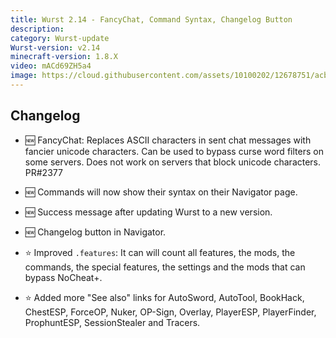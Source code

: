 ```yaml
---
title: Wurst 2.14 - FancyChat, Command Syntax, Changelog Button
description:
category: Wurst-update
Wurst-version: v2.14
minecraft-version: 1.8.X
video: mACd69ZH5a4
image: https://cloud.githubusercontent.com/assets/10100202/12678751/acbc2bc2-c6a0-11e5-800e-5505c488be3e.jpg
---
```

## Changelog

- :new: FancyChat: Replaces ASCII characters in sent chat messages with fancier unicode characters. Can be used to bypass curse word filters on some servers. Does not work on servers that block unicode characters. PR#2377

- :new: Commands will now show their syntax on their Navigator page.

- :new: Success message after updating Wurst to a new version.

- :new: Changelog button in Navigator.

<!--read more-->

- :star: Improved `.features`: It can will count all features, the mods, the commands, the special features, the settings and the mods that can bypass NoCheat+.

- :star: Added more "See also" links for AutoSword, AutoTool, BookHack, ChestESP, ForceOP, Nuker, OP-Sign, Overlay, PlayerESP, PlayerFinder, ProphuntESP, SessionStealer and Tracers.
